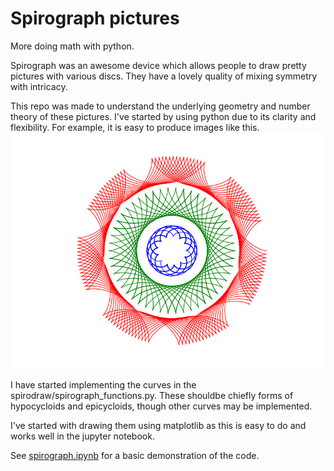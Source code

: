 # Spirograph pictures
More doing math with python.

Spirograph was an awesome device which allows people to draw pretty pictures with various discs. They have a lovely quality of mixing symmetry with intricacy.

This repo was made to understand the underlying geometry and number theory of these pictures. I've started by using python due to its clarity and flexibility. For example, it is easy to produce images like this.
![example-BLL2013-10-05-18-47](example-BLL2013-10-05-18-47.png)

I have started implementing the curves in the spirodraw/spirograph_functions.py. These shouldbe chiefly forms of hypocycloids and epicycloids, though other curves may be implemented.

I've started with drawing them using matplotlib as this is easy to do and works well in the jupyter notebook.

See [spirograph.ipynb](spirograph.ipynb) for a basic demonstration of the code.